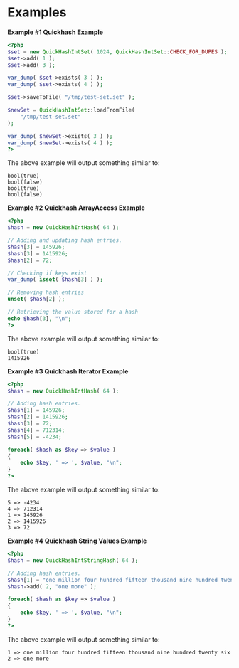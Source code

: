 Examples
========

**Example \#1 Quickhash Example**

``` php
<?php
$set = new QuickHashIntSet( 1024, QuickHashIntSet::CHECK_FOR_DUPES );
$set->add( 1 );
$set->add( 3 );

var_dump( $set->exists( 3 ) );
var_dump( $set->exists( 4 ) );

$set->saveToFile( "/tmp/test-set.set" );

$newSet = QuickHashIntSet::loadFromFile(
    "/tmp/test-set.set"
);

var_dump( $newSet->exists( 3 ) );
var_dump( $newSet->exists( 4 ) );
?>
```

The above example will output something similar to:

    bool(true)
    bool(false)
    bool(true)
    bool(false)

**Example \#2 Quickhash ArrayAccess Example**

``` php
<?php
$hash = new QuickHashIntHash( 64 );

// Adding and updating hash entries.
$hash[3] = 145926;
$hash[3] = 1415926;
$hash[2] = 72;

// Checking if keys exist
var_dump( isset( $hash[3] ) );

// Removing hash entries
unset( $hash[2] );

// Retrieving the value stored for a hash
echo $hash[3], "\n";
?>
```

The above example will output something similar to:

    bool(true)
    1415926

**Example \#3 Quickhash Iterator Example**

``` php
<?php
$hash = new QuickHashIntHash( 64 );

// Adding hash entries.
$hash[1] = 145926;
$hash[2] = 1415926;
$hash[3] = 72;
$hash[4] = 712314;
$hash[5] = -4234;

foreach( $hash as $key => $value )
{
    echo $key, ' => ', $value, "\n";
}
?>
```

The above example will output something similar to:

    5 => -4234
    4 => 712314
    1 => 145926
    2 => 1415926
    3 => 72

**Example \#4 Quickhash String Values Example**

``` php
<?php
$hash = new QuickHashIntStringHash( 64 );

// Adding hash entries.
$hash[1] = "one million four hundred fifteen thousand nine hundred twenty six";
$hash->add( 2, "one more" );

foreach( $hash as $key => $value )
{
    echo $key, ' => ', $value, "\n";
}
?>
```

The above example will output something similar to:

    1 => one million four hundred fifteen thousand nine hundred twenty six
    2 => one more
